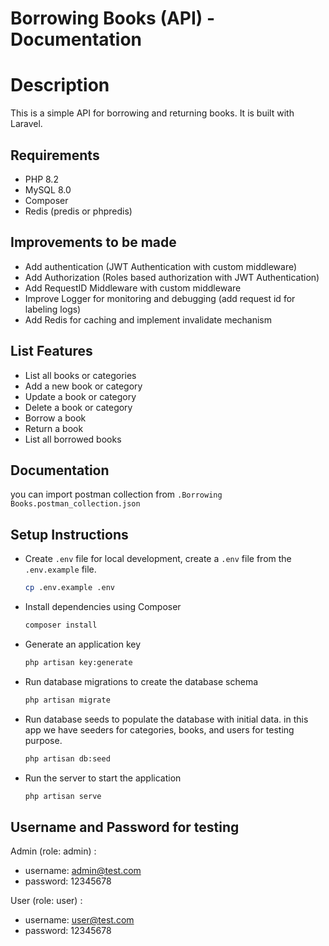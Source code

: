# Borrowing Books (API) - Documentation

# Description

This is a simple API for borrowing and returning books. It is built with Laravel.

## Requirements

-   PHP 8.2
-   MySQL 8.0
-   Composer
-   Redis (predis or phpredis)

## Improvements to be made

-   Add authentication (JWT Authentication with custom middleware)
-   Add Authorization (Roles based authorization with JWT Authentication)
-   Add RequestID Middleware with custom middleware
-   Improve Logger for monitoring and debugging (add request id for labeling logs)
-   Add Redis for caching and implement invalidate mechanism

## List Features

-   List all books or categories
-   Add a new book or category
-   Update a book or category
-   Delete a book or category
-   Borrow a book
-   Return a book
-   List all borrowed books

## Documentation

you can import postman collection from `.Borrowing Books.postman_collection.json`

## Setup Instructions

-   Create `.env` file
    for local development, create a `.env` file from the `.env.example` file.

    ```bash
    cp .env.example .env
    ```

-   Install dependencies using Composer

    ```bash
    composer install
    ```

-   Generate an application key

    ```bash
    php artisan key:generate
    ```

-   Run database migrations to create the database schema

    ```bash
    php artisan migrate
    ```

-   Run database seeds to populate the database with initial data. in this app we have seeders for categories, books, and users for testing purpose.

    ```bash
    php artisan db:seed
    ```

-   Run the server to start the application
    ```bash
    php artisan serve
    ```

## Username and Password for testing

Admin (role: admin) :

-   username: admin@test.com
-   password: 12345678

User (role: user) :

-   username: user@test.com
-   password: 12345678
